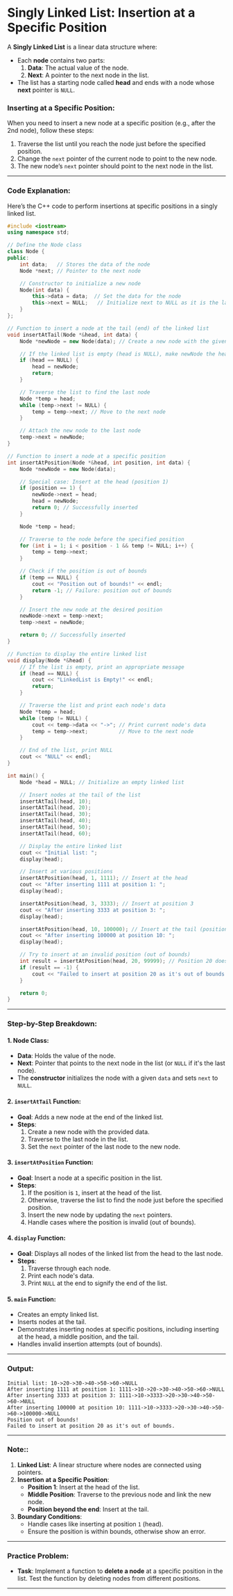 # **Singly Linked List: Insertion at a Specific Position**

A **Singly Linked List** is a linear data structure where:

- Each **node** contains two parts:
  1. **Data**: The actual value of the node.
  2. **Next**: A pointer to the next node in the list.
- The list has a starting node called **head** and ends with a node whose **next** pointer is `NULL`.

### **Inserting at a Specific Position**:

When you need to insert a new node at a specific position (e.g., after the 2nd node), follow these steps:

1. Traverse the list until you reach the node just before the specified position.
2. Change the `next` pointer of the current node to point to the new node.
3. The new node’s `next` pointer should point to the next node in the list.

---

### **Code Explanation**:

Here’s the C++ code to perform insertions at specific positions in a singly linked list.

```cpp
#include <iostream>
using namespace std;

// Define the Node class
class Node {
public:
    int data;   // Stores the data of the node
    Node *next; // Pointer to the next node

    // Constructor to initialize a new node
    Node(int data) {
        this->data = data;  // Set the data for the node
        this->next = NULL;   // Initialize next to NULL as it is the last node initially
    }
};

// Function to insert a node at the tail (end) of the linked list
void insertAtTail(Node *&head, int data) {
    Node *newNode = new Node(data); // Create a new node with the given data

    // If the linked list is empty (head is NULL), make newNode the head
    if (head == NULL) {
        head = newNode;
        return;
    }

    // Traverse the list to find the last node
    Node *temp = head;
    while (temp->next != NULL) {
        temp = temp->next; // Move to the next node
    }

    // Attach the new node to the last node
    temp->next = newNode;
}

// Function to insert a node at a specific position
int insertAtPosition(Node *&head, int position, int data) {
    Node *newNode = new Node(data);

    // Special case: Insert at the head (position 1)
    if (position == 1) {
        newNode->next = head;
        head = newNode;
        return 0; // Successfully inserted
    }

    Node *temp = head;

    // Traverse to the node before the specified position
    for (int i = 1; i < position - 1 && temp != NULL; i++) {
        temp = temp->next;
    }

    // Check if the position is out of bounds
    if (temp == NULL) {
        cout << "Position out of bounds!" << endl;
        return -1; // Failure: position out of bounds
    }

    // Insert the new node at the desired position
    newNode->next = temp->next;
    temp->next = newNode;

    return 0; // Successfully inserted
}

// Function to display the entire linked list
void display(Node *&head) {
    // If the list is empty, print an appropriate message
    if (head == NULL) {
        cout << "LinkedList is Empty!" << endl;
        return;
    }

    // Traverse the list and print each node's data
    Node *temp = head;
    while (temp != NULL) {
        cout << temp->data << "->"; // Print current node's data
        temp = temp->next;          // Move to the next node
    }

    // End of the list, print NULL
    cout << "NULL" << endl;
}

int main() {
    Node *head = NULL; // Initialize an empty linked list

    // Insert nodes at the tail of the list
    insertAtTail(head, 10);
    insertAtTail(head, 20);
    insertAtTail(head, 30);
    insertAtTail(head, 40);
    insertAtTail(head, 50);
    insertAtTail(head, 60);

    // Display the entire linked list
    cout << "Initial list: ";
    display(head);

    // Insert at various positions
    insertAtPosition(head, 1, 1111); // Insert at the head
    cout << "After inserting 1111 at position 1: ";
    display(head);

    insertAtPosition(head, 3, 3333); // Insert at position 3
    cout << "After inserting 3333 at position 3: ";
    display(head);

    insertAtPosition(head, 10, 100000); // Insert at the tail (position 10)
    cout << "After inserting 100000 at position 10: ";
    display(head);

    // Try to insert at an invalid position (out of bounds)
    int result = insertAtPosition(head, 20, 99999); // Position 20 does not exist
    if (result == -1) {
        cout << "Failed to insert at position 20 as it's out of bounds." << endl;
    }

    return 0;
}
```

---

### **Step-by-Step Breakdown**:

#### **1. Node Class**:

- **Data**: Holds the value of the node.
- **Next**: Pointer that points to the next node in the list (or `NULL` if it's the last node).
- The **constructor** initializes the node with a given `data` and sets `next` to `NULL`.

#### **2. `insertAtTail` Function**:

- **Goal**: Adds a new node at the end of the linked list.
- **Steps**:
  1. Create a new node with the provided data.
  2. Traverse to the last node in the list.
  3. Set the `next` pointer of the last node to the new node.

#### **3. `insertAtPosition` Function**:

- **Goal**: Insert a node at a specific position in the list.
- **Steps**:
  1. If the position is `1`, insert at the head of the list.
  2. Otherwise, traverse the list to find the node just before the specified position.
  3. Insert the new node by updating the `next` pointers.
  4. Handle cases where the position is invalid (out of bounds).

#### **4. `display` Function**:

- **Goal**: Displays all nodes of the linked list from the head to the last node.
- **Steps**:
  1. Traverse through each node.
  2. Print each node's data.
  3. Print `NULL` at the end to signify the end of the list.

#### **5. `main` Function**:

- Creates an empty linked list.
- Inserts nodes at the tail.
- Demonstrates inserting nodes at specific positions, including inserting at the head, a middle position, and the tail.
- Handles invalid insertion attempts (out of bounds).

---

### **Output**:

```text
Initial list: 10->20->30->40->50->60->NULL
After inserting 1111 at position 1: 1111->10->20->30->40->50->60->NULL
After inserting 3333 at position 3: 1111->10->3333->20->30->40->50->60->NULL
After inserting 100000 at position 10: 1111->10->3333->20->30->40->50->60->100000->NULL
Position out of bounds!
Failed to insert at position 20 as it's out of bounds.
```

---

### **Note:**:

1. **Linked List**: A linear structure where nodes are connected using pointers.
2. **Insertion at a Specific Position**:
   - **Position 1**: Insert at the head of the list.
   - **Middle Position**: Traverse to the previous node and link the new node.
   - **Position beyond the end**: Insert at the tail.
3. **Boundary Conditions**:
   - Handle cases like inserting at position `1` (head).
   - Ensure the position is within bounds, otherwise show an error.

---

### **Practice Problem**:

- **Task**: Implement a function to **delete a node** at a specific position in the list. Test the function by deleting nodes from different positions.

---
